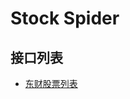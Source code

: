 # Stock Spider

## 接口列表
- [东财股票列表](https://90.push2.eastmoney.com/api/qt/clist/get?pn=1&pz=4470&po=1&np=1&ut=bd1d9ddb04089700cf9c27f6f7426281&fltt=2&invt=2&fid=f3&fs=m:0+t:6,m:0+t:80,m:1+t:2,m:1+t:23&fields=f1,f2,f3,f4,f5,f6,f7,f8,f9,f10,f12,f13,f14,f15,f16,f17,f18,f20,f21,f23,f24,f25,f22,f11,f62,f128,f136,f115,f152&_=1621259094803)